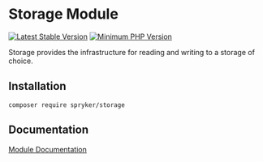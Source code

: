 # Storage Module
[![Latest Stable Version](https://poser.pugx.org/spryker/storage/v/stable.svg)](https://packagist.org/packages/spryker/storage)
[![Minimum PHP Version](https://img.shields.io/badge/php-%3E%3D%207.3-8892BF.svg)](https://php.net/)

Storage provides the infrastructure for reading and writing to a storage of choice.

## Installation

```
composer require spryker/storage
```

## Documentation

[Module Documentation](https://academy.spryker.com/developing_with_spryker/module_guide/modules.html)
